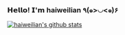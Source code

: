 ### 𝗛𝗲𝗹𝗹𝗼! 𝗜'𝗺 haiweilian ٩(๑>◡<๑)۶

[![haiweilian's github stats](https://github-readme-stats.vercel.app/api?username=haiweilian&show_icons=true&theme=tokyonight)](##)
